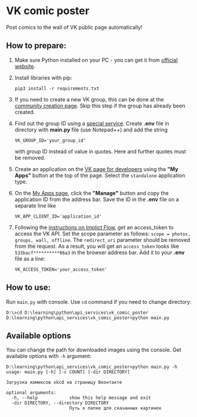 # VK comic poster

Post comics to the wall of VK public page automatically!
 
## How to prepare:

1. Make sure Python installed on your PC - you can get it from [official website](https://www.python.org/).
   

2. Install libraries with pip:
    ```
    pip3 install -r requirements.txt
    ```
   
3. If you need to create a new VK group, this can be done at the [community creation page](https://vk.com/groups?tab=admin).
   Skip this step if the group has already been created.
   
4. Find out the group ID using a [special service](https://regvk.com/id/).
   Create **.env** file in directory with **main.py** file (use Notepad++) and add the string
    ```
    VK_GROUP_ID='your_group_id'
    ```
    with group ID instead of value in quotes. Here and further quotes must be removed.
   
5. Create an application on the [VK page for developers](https://vk.com/dev) using the **"My Apps"** button at the top of the page.
   Select the `standalone` application type.
   
6. On the [My Apps page](https://vk.com/apps?act=manage), click the **"Manage"** button and copy the application ID from the address bar.
   Save the ID in the **.env** file on a separate line like
   ```
   VK_APP_CLIENT_ID='application_id'
   ```
   
7. Following the [instructions on Implict Flow](https://vk.com/dev/implicit_flow_user), get an access_token to access the VK API.
   Set the scope parameter as follows:
   ```scope = photos, groups, wall, offline```.
   The `redirect_uri` parameter should be removed from the request.
   As a result, you will get an `access_token` looks like `533bacf**********06a3` in the browser address bar.
   Add it to your **.env** file as a line:
   ```
   VK_ACCESS_TOKEN='your_access_token'
   ```

## How to use:
Run `main.py` with console. Use `cd` command if you need to change directory:
```
D:\>cd D:\learning\python\api_services\vk_comic_poster
D:\learning\python\api_services\vk_comic_poster>python main.py
```

## Available options
You can change the path for downloaded images using the console.
Get available options with `-h` argument:
```
D:\learning\python\api_services\vk_comic_poster>python main.py -h
usage: main.py [-h] [-c COUNT] [-dir DIRECTORY]

Загрузка комиксов xkcd на страницу Вконтакте

optional arguments:
  -h, --help            show this help message and exit
  -dir DIRECTORY, --directory DIRECTORY
                        Путь к папке для скачанных картинок
```
